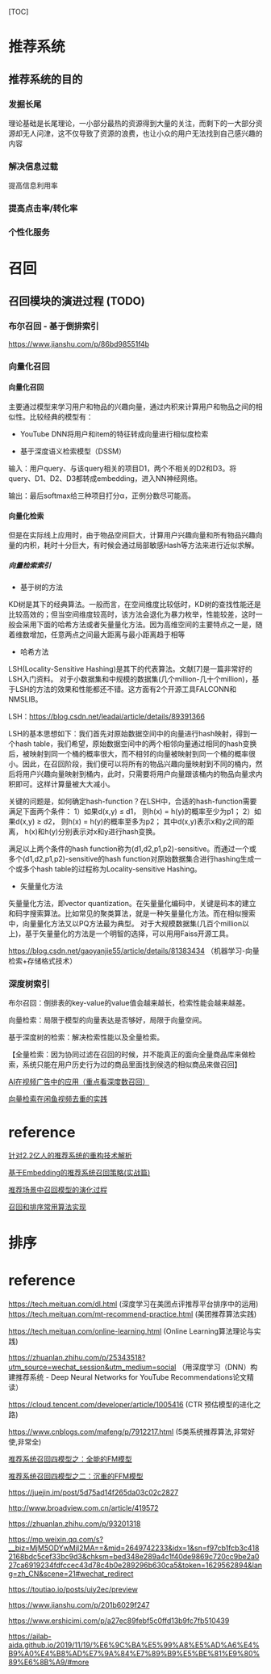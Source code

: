 [TOC]


# 推荐系统

## 推荐系统的目的

### 发掘长尾

理论基础是长尾理论，一小部分最热的资源得到大量的关注，而剩下的一大部分资源却无人问津，这不仅导致了资源的浪费，也让小众的用户无法找到自己感兴趣的内容

### 解决信息过载

提高信息利用率

### 提高点击率/转化率

### 个性化服务

# 召回

## 召回模块的演进过程 (TODO)

### 布尔召回 - 基于倒排索引

https://www.jianshu.com/p/86bd98551f4b

### 向量化召回

#### 向量化召回

主要通过模型来学习用户和物品的兴趣向量，通过内积来计算用户和物品之间的相似性。比较经典的模型有：

- YouTube DNN将用户和item的特征转成向量进行相似度检索

- 基于深度语义检索模型（DSSM）

输入：用户query、与该query相关的项目D1，两个不相关的D2和D3。将query、D1、D2、D3都转成embedding，进入NN神经网络。

输出：最后softmax给三种项目打分α，正例分数尽可能高。

#### 向量化检索

但是在实际线上应用时，由于物品空间巨大，计算用户兴趣向量和所有物品兴趣向量的内积，耗时十分巨大，有时候会通过局部敏感Hash等方法来进行近似求解。

##### 向量检索索引

- 基于树的方法

KD树是其下的经典算法。一般而言，在空间维度比较低时，KD树的查找性能还是比较高效的；但当空间维度较高时，该方法会退化为暴力枚举，性能较差，这时一般会采用下面的哈希方法或者矢量量化方法。因为高维空间的主要特点之一是，随着维数增加，任意两点之间最大距离与最小距离趋于相等

- 哈希方法

LSH(Locality-Sensitive Hashing)是其下的代表算法。文献[7]是一篇非常好的LSH入门资料。 对于小数据集和中规模的数据集(几个million-几十个million)，基于LSH的方法的效果和性能都还不错。这方面有2个开源工具FALCONN和NMSLIB。

LSH：https://blog.csdn.net/leadai/article/details/89391366

LSH的基本思想如下：我们首先对原始数据空间中的向量进行hash映射，得到一个hash table，我们希望，原始数据空间中的两个相邻向量通过相同的hash变换后，被映射到同一个桶的概率很大，而不相邻的向量被映射到同一个桶的概率很小。因此，在召回阶段，我们便可以将所有的物品兴趣向量映射到不同的桶内，然后将用户兴趣向量映射到桶内，此时，只需要将用户向量跟该桶内的物品向量求内积即可。这样计算量被大大减小。

关键的问题是，如何确定hash-function？在LSH中，合适的hash-function需要满足下面两个条件：
1）如果d(x,y) ≤ d1， 则h(x) = h(y)的概率至少为p1；
2）如果d(x,y) ≥ d2， 则h(x) = h(y)的概率至多为p2；
其中d(x,y)表示x和y之间的距离， h(x)和h(y)分别表示对x和y进行hash变换。

满足以上两个条件的hash function称为(d1,d2,p1,p2)-sensitive。而通过一个或多个(d1,d2,p1,p2)-sensitive的hash function对原始数据集合进行hashing生成一个或多个hash table的过程称为Locality-sensitive Hashing。



- 矢量量化方法

矢量量化方法，即vector quantization。在矢量量化编码中，关键是码本的建立和码字搜索算法。比如常见的聚类算法，就是一种矢量量化方法。而在相似搜索中，向量量化方法又以PQ方法最为典型。
对于大规模数据集(几百个million以上)，基于矢量量化的方法是一个明智的选择，可以用用Faiss开源工具。

https://blog.csdn.net/gaoyanjie55/article/details/81383434 （机器学习-向量检索+存储格式技术）


### 深度树索引

布尔召回：倒排表的key-value的value值会越来越长，检索性能会越来越差。

向量检索：局限于模型的向量表达是否够好，局限于向量空间。

基于深度树的检索：解决检索性能以及全量检索。

【全量检索：因为协同过滤在召回的时候，并不能真正的面向全量商品库来做检索，系统只能在用户历史行为过的商品里面找到侯选的相似商品来做召回】

[AI在视频广告中的应用（重点看深度数召回）](https://www.cnblogs.com/Lee-yl/p/11333535.html)

[向量检索在闲鱼视频去重的实践](https://juejin.im/entry/5b91f8075188255c80664191)


# reference

[针对2.2亿人的推荐系统的重构技术解析](https://dbaplus.cn/news-141-2482-1.html)


[基于Embedding的推荐系统召回策略(实战篇)](https://www.csuldw.com/2019/02/06/2019-02-06-recommendation-with-neural-network-embeddings/)

[推荐场景中召回模型的演化过程](https://cloud.tencent.com/developer/news/564779)


[召回和排序常用算法实现](https://lumingdong.cn/technology-evolution-trend-of-recommendation-system.html)



# 排序


# reference

https://tech.meituan.com/dl.html (深度学习在美团点评推荐平台排序中的运用)
https://tech.meituan.com/mt-recommend-practice.html (美团推荐算法实践)

https://tech.meituan.com/online-learning.html (Online Learning算法理论与实践)


https://zhuanlan.zhihu.com/p/25343518?utm_source=wechat_session&utm_medium=social （用深度学习（DNN）构建推荐系统 - Deep Neural Networks for YouTube Recommendations论文精读）


https://cloud.tencent.com/developer/article/1005416 (CTR 预估模型的进化之路)



https://www.cnblogs.com/mafeng/p/7912217.html (5类系统推荐算法,非常好使,非常全)


[推荐系统召回四模型之：全能的FM模型](https://zhuanlan.zhihu.com/p/58160982)

[推荐系统召回四模型之二：沉重的FFM模型](https://zhuanlan.zhihu.com/p/59528983)



https://juejin.im/post/5d75ad14f265da03c02c2827

http://www.broadview.com.cn/article/419572

https://zhuanlan.zhihu.com/p/93201318

https://mp.weixin.qq.com/s?__biz=MjM5ODYwMjI2MA==&mid=2649742233&idx=1&sn=f97cb1fcb3c4182168bdc5cef33bc9d3&chksm=bed348e289a4c1f40de9869c720cc9be2a027ca6919234fdfccec43d78c4b0e289296b630ca5&token=1629562894&lang=zh_CN&scene=21#wechat_redirect

https://toutiao.io/posts/uiy2ec/preview

https://www.jianshu.com/p/201b6029f247

https://www.ershicimi.com/p/a27ec89febf5c0ffd13b9fc7fb510439

https://ailab-aida.github.io/2019/11/19/%E6%9C%BA%E5%99%A8%E5%AD%A6%E4%B9%A0%E4%B8%AD%E7%9A%84%E7%89%B9%E5%BE%81%E9%80%89%E6%8B%A9/#more


